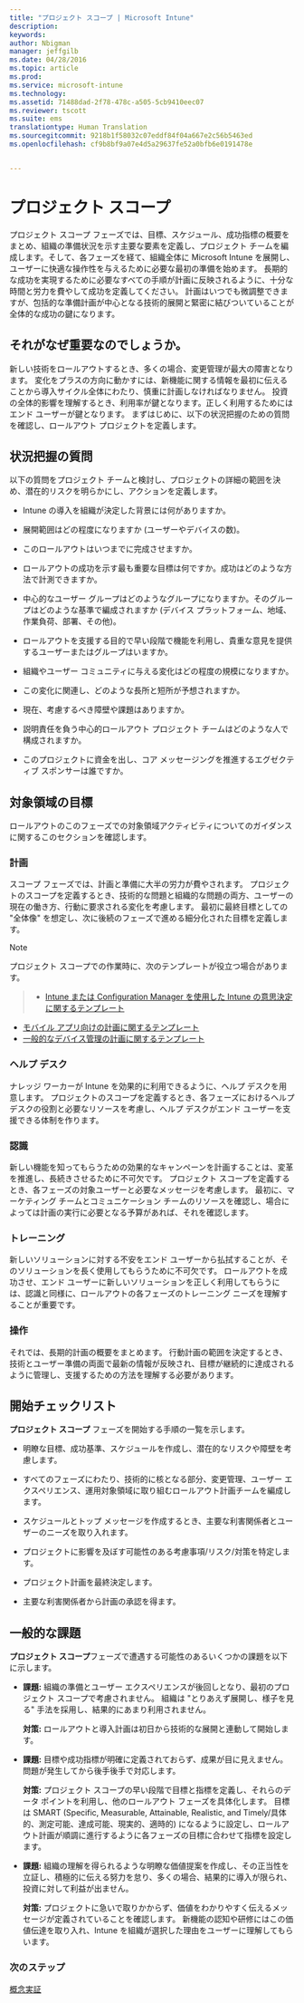 ```yaml
---
title: "プロジェクト スコープ | Microsoft Intune"
description: 
keywords: 
author: Nbigman
manager: jeffgilb
ms.date: 04/28/2016
ms.topic: article
ms.prod: 
ms.service: microsoft-intune
ms.technology: 
ms.assetid: 71488dad-2f78-478c-a505-5cb9410eec07
ms.reviewer: tscott
ms.suite: ems
translationtype: Human Translation
ms.sourcegitcommit: 9218b1f58032c07eddf84f04a667e2c56b5463ed
ms.openlocfilehash: cf9b8bf9a07e4d5a29637fe52a0bfb6e0191478e


---
```


# プロジェクト スコープ
プロジェクト スコープ フェーズでは、目標、スケジュール、成功指標の概要をまとめ、組織の準備状況を示す主要な要素を定義し、プロジェクト チームを編成します。そして、各フェーズを経て、組織全体に Microsoft Intune を展開し、ユーザーに快適な操作性を与えるために必要な最初の準備を始めます。
長期的な成功を実現するために必要なすべての手順が計画に反映されるように、十分な時間と労力を費やして成功を定義してください。 計画はいつでも微調整できますが、包括的な準備計画が中心となる技術的展開と緊密に結びついていることが全体的な成功の鍵になります。

## それがなぜ重要なのでしょうか。
新しい技術をロールアウトするとき、多くの場合、変更管理が最大の障害となります。 変化をプラスの方向に動かすには、新機能に関する情報を最初に伝えることから導入サイクル全体にわたり、慎重に計画しなければなりません。 投資の全体的影響を理解するとき、利用率が鍵となります。正しく利用するためにはエンド ユーザーが鍵となります。
まずはじめに、以下の状況把握のための質問を確認し、ロールアウト プロジェクトを定義します。

## 状況把握の質問
以下の質問をプロジェクト チームと検討し、プロジェクトの詳細の範囲を決め、潜在的リスクを明らかにし、アクションを定義します。

-   Intune の導入を組織が決定した背景には何がありますか。

-   展開範囲はどの程度になりますか (ユーザーやデバイスの数)。
-   このロールアウトはいつまでに完成させますか。

-   ロールアウトの成功を示す最も重要な目標は何ですか。成功はどのような方法で計測できますか。

-   中心的なユーザー グループはどのようなグループになりますか。そのグループはどのような基準で編成されますか (デバイス プラットフォーム、地域、作業負荷、部署、その他)。

-   ロールアウトを支援する目的で早い段階で機能を利用し、貴重な意見を提供するユーザーまたはグループはいますか。

-   組織やユーザー コミュニティに与える変化はどの程度の規模になりますか。

-   この変化に関連し、どのような長所と短所が予想されますか。

-   現在、考慮するべき障壁や課題はありますか。

-   説明責任を負う中心的ロールアウト プロジェクト チームはどのような人で構成されますか。

-   このプロジェクトに資金を出し、コア メッセージングを推進するエグゼクティブ スポンサーは誰ですか。

## 対象領域の目標
ロールアウトのこのフェーズでの対象領域アクティビティについてのガイダンスに関するこのセクションを確認します。

### 計画

スコープ フェーズでは、計画と準備に大半の労力が費やされます。 プロジェクトのスコープを定義するとき、技術的な問題と組織的な問題の両方、ユーザーの現在の働き方、行動に要求される変化を考慮します。 最初に最終目標としての "全体像" を想定し、次に後続のフェーズで進める細分化された目標を定義します。


 > [!NOTE]
 > 
 > プロジェクト スコープでの作業時に、次のテンプレートが役立つ場合があります。
 > > - [Intune または Configuration Manager を使用した Intune の意思決定に関するテンプレート](https://gallery.technet.microsoft.com/Intune-or-Intune-with-900e8a78)
 > - [モバイル アプリ向けの計画に関するテンプレート](https://gallery.technet.microsoft.com/Mobile-app-planning-18689d59)
>- [一般的なデバイス管理の計画に関するテンプレート](https://gallery.technet.microsoft.com/General-device-management-334c3792)

### ヘルプ デスク
ナレッジ ワーカーが Intune を効果的に利用できるように、ヘルプ デスクを用意します。 プロジェクトのスコープを定義するとき、各フェーズにおけるヘルプ デスクの役割と必要なリソースを考慮し、ヘルプ デスクがエンド ユーザーを支援できる体制を作ります。

### 認識
新しい機能を知ってもらうための効果的なキャンペーンを計画することは、変革を推進し、長続きさせるために不可欠です。 プロジェクト スコープを定義するとき、各フェーズの対象ユーザーと必要なメッセージを考慮します。 最初に、マーケティング チームとコミュニケーション チームのリソースを確認し、場合によっては計画の実行に必要となる予算があれば、それを確認します。

### トレーニング
新しいソリューションに対する不安をエンド ユーザーから払拭することが、そのソリューションを長く使用してもらうために不可欠です。 ロールアウトを成功させ、エンド ユーザーに新しいソリューションを正しく利用してもらうには、認識と同様に、ロールアウトの各フェーズのトレーニング ニーズを理解することが重要です。

### 操作
それでは、長期的計画の概要をまとめます。 行動計画の範囲を決定するとき、技術とユーザー準備の両面で最新の情報が反映され、目標が継続的に達成されるように管理し、支援するための方法を理解する必要があります。

## 開始チェックリスト
**プロジェクト スコープ** フェーズを開始する手順の一覧を示します。

-   明瞭な目標、成功基準、スケジュールを作成し、潜在的なリスクや障壁を考慮します。

-   すべてのフェーズにわたり、技術的に核となる部分、変更管理、ユーザー エクスペリエンス、運用対象領域に取り組むロールアウト計画チームを編成します。

-   スケジュールとトップ メッセージを作成するとき、主要な利害関係者とユーザーのニーズを取り入れます。

-   プロジェクトに影響を及ぼす可能性のある考慮事項/リスク/対策を特定します。

-   プロジェクト計画を最終決定します。

-   主要な利害関係者から計画の承認を得ます。

## 一般的な課題
**プロジェクト スコープ**フェーズで遭遇する可能性のあるいくつかの課題を以下に示します。

-   **課題:** 組織の準備とユーザー エクスペリエンスが後回しとなり、最初のプロジェクト スコープで考慮されません。 組織は "とりあえず展開し、様子を見る" 手法を採用し、結果的にあまり利用されません。

    **対策:** ロールアウトと導入計画は初日から技術的な展開と連動して開始します。

-   **課題:** 目標や成功指標が明確に定義されておらず、成果が目に見えません。問題が発生してから後手後手で対応します。

    **対策:** プロジェクト スコープの早い段階で目標と指標を定義し、それらのデータ ポイントを利用し、他のロールアウト フェーズを具体化します。 目標は SMART (Specific, Measurable, Attainable, Realistic, and Timely/具体的、測定可能、達成可能、現実的、適時的) になるように設定し、ロールアウト計画が順調に進行するように各フェーズの目標に合わせて指標を設定します。

-   **課題:** 組織の理解を得られるような明瞭な価値提案を作成し、その正当性を立証し、積極的に伝える努力を怠り、多くの場合、結果的に導入が限られ、投資に対して利益が出ません。

    **対策:** プロジェクトに急いで取りかからず、価値をわかりやすく伝えるメッセージが定義されていることを確認します。 新機能の認知や研修にはこの価値伝達を取り入れ、Intune を組織が選択した理由をユーザーに理解してもらいます。

### 次のステップ
[概念実証](proof-of-concept.md)



<!--HONumber=Jun16_HO4-->


